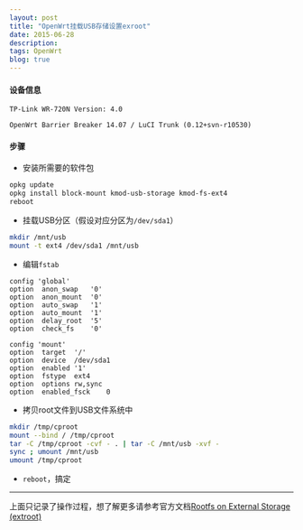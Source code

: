 ```yaml
---
layout: post
title: "OpenWrt挂载USB存储设置exroot"
date: 2015-06-28
description:
tags: OpenWrt
blog: true
---
```


#### 设备信息

`TP-Link WR-720N Version: 4.0`

`OpenWrt Barrier Breaker 14.07 / LuCI Trunk (0.12+svn-r10530)`

#### 步骤

- 安装所需要的软件包

~~~sh
opkg update
opkg install block-mount kmod-usb-storage kmod-fs-ext4
reboot
~~~

- 挂载USB分区（假设对应分区为`/dev/sda1`）

~~~sh
mkdir /mnt/usb
mount -t ext4 /dev/sda1 /mnt/usb
~~~

- 编辑`fstab`

~~~
config 'global'
option  anon_swap   '0'
option  anon_mount  '0'
option  auto_swap   '1'
option  auto_mount  '1'
option  delay_root  '5'
option  check_fs    '0'

config 'mount'
option  target  '/'
option  device  /dev/sda1
option  enabled '1'
option  fstype  ext4
option  options rw,sync
option  enabled_fsck    0
~~~

- 拷贝root文件到USB文件系统中

~~~sh
mkdir /tmp/cproot
mount --bind / /tmp/cproot
tar -C /tmp/cproot -cvf - . | tar -C /mnt/usb -xvf -
sync ; umount /mnt/usb
umount /tmp/cproot
~~~

- `reboot`，搞定

----------

上面只记录了操作过程，想了解更多请参考官方文档[Rootfs on External Storage (extroot)](http://wiki.openwrt.org/doc/howto/extroot)
